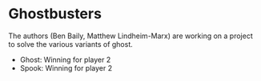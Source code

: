 # Ghostbusters
The authors (Ben Baily, Matthew Lindheim-Marx) are working on a project to solve the various variants of ghost. 

* Ghost: Winning for player 2
* Spook: Winning for player 2
